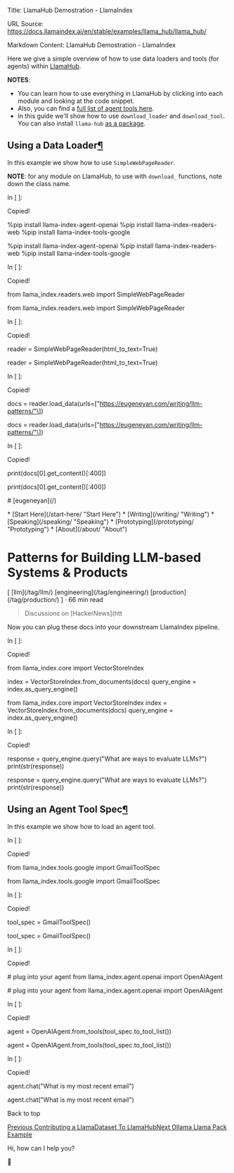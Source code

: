 Title: LlamaHub Demostration - LlamaIndex

URL Source: https://docs.llamaindex.ai/en/stable/examples/llama_hub/llama_hub/

Markdown Content:
LlamaHub Demostration - LlamaIndex


Here we give a simple overview of how to use data loaders and tools (for agents) within [LlamaHub](https://docs.llamaindex.ai/en/stable/examples/llama_hub/llama_hub/llamahub.ai).

**NOTES**:

*   You can learn how to use everything in LlamaHub by clicking into each module and looking at the code snippet.
*   Also, you can find a [full list of agent tools here](https://llamahub.ai/?tab=tools).
*   In this guide we'll show how to use `download_loader` and `download_tool`. You can also install `llama-hub` [as a package](https://github.com/run-llama/llama-hub#usage-use-llama-hub-as-pypi-package).

Using a Data Loader[¶](https://docs.llamaindex.ai/en/stable/examples/llama_hub/llama_hub/#using-a-data-loader)
--------------------------------------------------------------------------------------------------------------

In this example we show how to use `SimpleWebPageReader`.

**NOTE**: for any module on LlamaHub, to use with `download_` functions, note down the class name.

In \[ \]:

Copied!

%pip install llama\-index\-agent\-openai
%pip install llama\-index\-readers\-web
%pip install llama\-index\-tools\-google

%pip install llama-index-agent-openai %pip install llama-index-readers-web %pip install llama-index-tools-google

In \[ \]:

Copied!

from llama\_index.readers.web import SimpleWebPageReader

from llama\_index.readers.web import SimpleWebPageReader

In \[ \]:

Copied!

reader \= SimpleWebPageReader(html\_to\_text\=True)

reader = SimpleWebPageReader(html\_to\_text=True)

In \[ \]:

Copied!

docs \= reader.load\_data(urls\=\["https://eugeneyan.com/writing/llm-patterns/"\])

docs = reader.load\_data(urls=\["https://eugeneyan.com/writing/llm-patterns/"\])

In \[ \]:

Copied!

print(docs\[0\].get\_content()\[:400\])

print(docs\[0\].get\_content()\[:400\])

\# \[eugeneyan\](/)

  \* \[Start Here\](/start-here/ "Start Here")
  \* \[Writing\](/writing/ "Writing")
  \* \[Speaking\](/speaking/ "Speaking")
  \* \[Prototyping\](/prototyping/ "Prototyping")
  \* \[About\](/about/ "About")

# Patterns for Building LLM-based Systems & Products

\[ \[llm\](/tag/llm/) \[engineering\](/tag/engineering/)
\[production\](/tag/production/) \]  · 66 min read

> Discussions on \[HackerNews\](htt

Now you can plug these docs into your downstream LlamaIndex pipeline.

In \[ \]:

Copied!

from llama\_index.core import VectorStoreIndex

index \= VectorStoreIndex.from\_documents(docs)
query\_engine \= index.as\_query\_engine()

from llama\_index.core import VectorStoreIndex index = VectorStoreIndex.from\_documents(docs) query\_engine = index.as\_query\_engine()

In \[ \]:

Copied!

response \= query\_engine.query("What are ways to evaluate LLMs?")
print(str(response))

response = query\_engine.query("What are ways to evaluate LLMs?") print(str(response))

Using an Agent Tool Spec[¶](https://docs.llamaindex.ai/en/stable/examples/llama_hub/llama_hub/#using-an-agent-tool-spec)
------------------------------------------------------------------------------------------------------------------------

In this example we show how to load an agent tool.

In \[ \]:

Copied!

from llama\_index.tools.google import GmailToolSpec

from llama\_index.tools.google import GmailToolSpec

In \[ \]:

Copied!

tool\_spec \= GmailToolSpec()

tool\_spec = GmailToolSpec()

In \[ \]:

Copied!

\# plug into your agent
from llama\_index.agent.openai import OpenAIAgent

\# plug into your agent from llama\_index.agent.openai import OpenAIAgent

In \[ \]:

Copied!

agent \= OpenAIAgent.from\_tools(tool\_spec.to\_tool\_list())

agent = OpenAIAgent.from\_tools(tool\_spec.to\_tool\_list())

In \[ \]:

Copied!

agent.chat("What is my most recent email")

agent.chat("What is my most recent email")

Back to top

[Previous Contributing a LlamaDataset To LlamaHub](https://docs.llamaindex.ai/en/stable/examples/llama_dataset/uploading_llama_dataset/)[Next Ollama Llama Pack Example](https://docs.llamaindex.ai/en/stable/examples/llama_hub/llama_pack_ollama/)

Hi, how can I help you?

🦙
